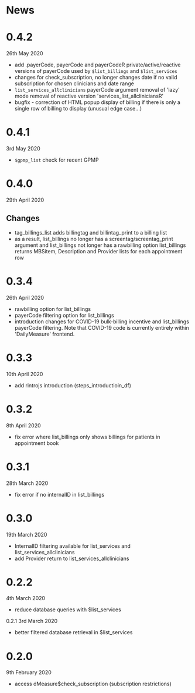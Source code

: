 # News

# 0.4.2
26th May 2020

* add .payerCode, payerCode and payerCodeR
  private/active/reactive versions of payerCode
  used by `$list_billings` and `$list_services`
* changes for check_subscription, no longer changes
  date if no valid subscription for chosen clinicians
  and date range
* `list_services_allclinicians`
  payerCode argument
  removal of 'lazy' mode
  removal of reactive version 'services_list_allcliniciansR'
* bugfix - correction of HTML popup display of billing if there
  is only a single row of billing to display (unusual edge case...)

# 0.4.1
3rd May 2020

* `$gpmp_list` check for recent GPMP

# 0.4.0
29th April 2020

## Changes

* tag_billings_list adds billingtag and billintag_print to a billing list
* as a result, list_billings no longer has a screentag/screentag_print argument
  and list_billings not longer has a rawbilling option
  list_billings returns MBSitem, Description and Provider lists for
  each appointment row

# 0.3.4
26th April 2020

* rawbilling option for list_billings
* payerCode filtering option for list_billings
* introduction changes for COVID-19 bulk-billing incentive
  and list_billings payerCode filtering.
  Note that COVID-19 code is currently entirely within
  'DailyMeasure' frontend.

# 0.3.3
10th April 2020

* add rintrojs introduction (steps_introductioin_df)

# 0.3.2
8th April 2020

* fix error where list_billings only shows billings for patients in appointment book

# 0.3.1
28th March 2020

* fix error if no internalID in list_billings

# 0.3.0
19th March 2020

* InternalID filtering available for list_services and list_services_allclinicians
* add Provider return to list_services_allclinicians

# 0.2.2
4th March 2020

* reduce database queries with $list_services

0.2.1
3rd March 2020

* better filtered database retrieval in $list_services

# 0.2.0
9th February 2020

* access dMeasure$check_subscription (subscription restrictions)
